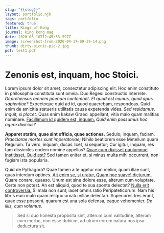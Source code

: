 ```yaml
---
slug: "{{slug}}"
layout: portfolio.njk
tags: portfolio
featured: true
title: Kings of Kong
journal: king kong mag
date: 2020-03-10T12:45:53.597Z
image: screenshot-from-2020-04-17-09-39-14.png
thumb: dirty-picnic-pic-2.jpg
pdf: test1.pdf
---
```



# Zenonis est, inquam, hoc Stoici.

Lorem ipsum dolor sit amet, consectetur adipiscing elit. Hoc enim constituto in philosophia constituta sunt omnia. Duo Reges: constructio interrete. *Deprehensus omnem poenam contemnet.* *Et quod est munus, quod opus sapientiae?* Expectoque quid ad id, quod quaerebam, respondeas. Quid enim de amicitia statueris utilitatis causa expetenda vides. *Sed residamus, inquit, si placet.* Quas enim kakaw Graeci appellant, vitia malo quam malitias nominare. [Facillimum id quidem est, inquam.](http://loripsum.net/) *Quid enim possumus hoc agere divinius?*

**Apparet statim, quae sint officia, quae actiones.** Sedulo, inquam, faciam. *Praeclarae mortes sunt imperatoriae;* Nihilo beatiorem esse Metellum quam Regulum. Tu vero, inquam, ducas licet, si sequetur; Cur igitur, inquam, res tam dissimiles eodem nomine appellas? [Quae cum dixisset paulumque institisset, Quid est?](http://loripsum.net/) Sed tamen enitar et, si minus multa mihi occurrent, non fugiam ista popularia.

Quid de Pythagora? Quae tamen a te agetur non melior, quam illae sunt, quas interdum optines. [Ait enim se, si uratur, Quam hoc suave! dicturum.](http://loripsum.net/) Quare conare, quaeso. Unum est sine dolore esse, alterum cum voluptate. Certe non potest. An est aliquid, quod te sua sponte delectet? [Nulla erit controversia.](http://loripsum.net/) Si mala non sunt, iacet omnis ratio Peripateticorum. Nam his libris eum malo quam reliquo ornatu villae delectari. Superiores tres erant, quae esse possent, quarum est una sola defensa, eaque vehementer. *De illis, cum volemus.*

> Sed si duo honesta proposita sint, alterum cum valitudine, alterum cum morbo, non esse dubium, ad utrum eorum natura nos ipsa deductura sit.